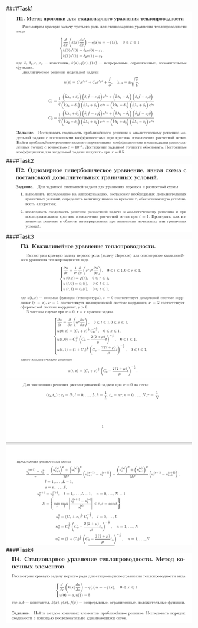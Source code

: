 ####Task1
![img](hw1/resources/task.png)
####Task2
![img](hw2/resources/task.png)
####Task3
![img](hw3/resources/taks1.png)
![img](hw3/resources/task2.png)
####Task4
![img](hw4/resources/task.png)


